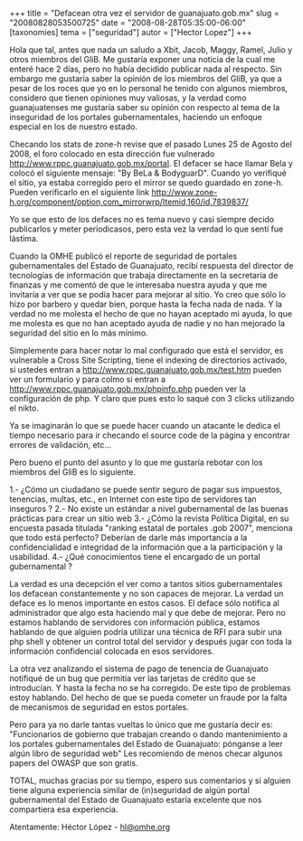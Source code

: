 +++
title = "Defacean otra vez el servidor de guanajuato.gob.mx"
slug = "20080828053500725"
date = "2008-08-28T05:35:00-06:00"
[taxonomies]
tema = ["seguridad"]
autor = ["Hector Lopez"]
+++

Hola que tal, antes que nada un saludo a Xbit, Jacob, Maggy, Ramel,
Julio y otros miembros del GliB. Me gustaría exponer una noticia de la
cual me enteré hace 2 días, pero no había decidido publicar nada al
respecto. Sin embargo me gustaría saber la opinión de los miembros del
GliB, ya que a pesar de los roces que yo en lo personal he tenido con
algunos miembros, considero que tienen opiniones muy valiosas, y la
verdad como guanajuatenses me gustaría saber su opinión con respecto al
tema de la inseguridad de los portales gubernamentales, haciendo un
enfoque especial en los de nuestro estado.

Checando los stats de zone-h revise que el pasado Lunes 25 de Agosto del
2008, el foro colocado en esta dirección fue vulnerado
<a href="http://www.rppc.guanajuato.gob.mx/portal">http://www.rppc.guanajuato.gob.mx/portal</a>.
El defacer se hace llamar Bela y colocó el siguiente mensaje: "By BeLa &
BodyguarD". Cuando yo verifiqué el sitio, ya estaba corregido pero el
mirror se quedo guardado en zone-h. Pueden verificarlo en el siguiente
link
<a href="http://www.zone-h.org/component/option,com_mirrorwrp/Itemid,160/id,7839837/">http://www.zone-h.org/component/option,com_mirrorwrp/Itemid,160/id,7839837/</a>

Yo se que esto de los defaces no es tema nuevo y casi siempre decido
publicarlos y meter periodicasos, pero esta vez la verdad lo que sentí
fue lástima.

<!-- more -->
Cuando la OMHE publicó el reporte de seguridad de portales
gubernamentales del Estado de Guanajuato, recibí respuesta del director
de tecnologías de información que trabaja directamente en la secretaría
de finanzas y me comentó de que le interesaba nuestra ayuda y que me
invitaría a ver que se podía hacer para mejorar al sitio. Yo creo que
sólo lo hizo por barbero y quedar bien, porque hasta la fecha nada de
nada. Y la verdad no me molesta el hecho de que no hayan aceptado mi
ayuda, lo que me molesta es que no han aceptado ayuda de nadie y no han
mejorado la seguridad del sitio en lo más mínimo.

Simplemente para hacer notar lo mal configurado que está el servidor, es
vulnerable a Cross Site Scripting, tiene el indexing de directorios
activado, si ustedes entran a
<a href="http://www.rppc.guanajuato.gob.mx/test.htm">http://www.rppc.guanajuato.gob.mx/test.htm</a>
pueden ver un formulario y para colmo si entran a
<a href="http://www.rppc.guanajuato.gob.mx/phpinfo.php">http://www.rppc.guanajuato.gob.mx/phpinfo.php</a>
pueden ver la configuración de php. Y claro que pues esto lo saqué con 3
clicks utilizando el nikto.

Ya se imaginarán lo que se puede hacer cuando un atacante le dedica el
tiempo necesario para ir checando el source code de la página y
encontrar errores de validación, etc…

Pero bueno el punto del asunto y lo que me gustaría rebotar con los
miembros del GliB es lo siguiente.

1.- ¿Cómo un ciudadano se puede sentir seguro de pagar sus impuestos,
tenencias, multas, etc., en Internet con este tipo de servidores tan
inseguros ?
2.- No existe un estándar a nivel gubernamental de las buenas prácticas
para crear un sitio web 3.- ¿Cómo la revista Política Digital, en su
encuesta pasada titulada "ranking estatal de portales .gob 2007",
menciona que todo está perfecto? Deberían de darle más importancia a la
confidencialidad e integridad de la información que a la participación y
la usabilidad. 4.- ¿Qué conocimientos tiene el encargado de un portal
gubernamental ?

La verdad es una decepción el ver como a tantos sitios gubernamentales
los defacean constantemente y no son capaces de mejorar. La verdad un
deface es lo menos importante en estos casos. El deface sólo notifica al
administrador que algo esta haciendo mal y que debe de mejorar. Pero no
estamos hablando de servidores con información pública, estamos hablando
de que alguien podría utilizar una técnica de RFI para subir una php
shell y obtener un control total del servidor y después jugar con toda
la información confidencial colocada en esos servidores.

La otra vez analizando el sistema de pago de tenencia de Guanajuato
notifiqué de un bug que permitía ver las tarjetas de crédito que se
introducían. Y hasta la fecha no se ha corregido. De este tipo de
problemas estoy hablando. Del hecho de que se pueda cometer un fraude
por la falta de mecanismos de seguridad en estos portales.

Pero para ya no darle tantas vueltas lo único que me gustaría decir es:
"Funcionarios de gobierno que trabajan creando o dando mantenimiento a
los portales gubernamentales del Estado de Guanajuato: pónganse a leer
algún libro de seguridad web" Les recomiendo de menos checar algunos
papers del OWASP que son gratis.

TOTAL, muchas gracias por su tiempo, espero sus comentarios y si alguien
tiene alguna experiencia similar de (in)seguridad de algún portal
gubernamental del Estado de Guanajuato estaría excelente que nos
compartiera esa experiencia.

Atentamente: Héctor López - hl@omhe.org

